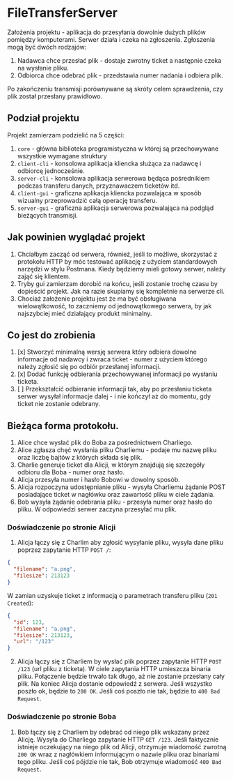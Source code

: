# FileTransferServer

Założenia projektu - aplikacja do przesyłania dowolnie dużych plików pomiędzy komputerami. Serwer działa i czeka na zgłoszenia. Zgłoszenia mogą być dwóch rodzajów:

1. Nadawca chce przesłać plik - dostaje zwrotny ticket a następnie czeka na wysłanie pliku.
2. Odbiorca chce odebrać plik - przedstawia numer nadania i odbiera plik.

Po zakończeniu transmisji porównywane są skróty celem sprawdzenia, czy plik został przesłany prawidłowo.

## Podział projektu

Projekt zamierzam podzielić na 5 części:

1. `core` - główna biblioteka programistyczna w której są przechowywane wszystkie wymagane struktury
2. `client-cli` - konsolowa aplikacja kliencka służąca za nadawcę i odbiorcę jednocześnie.
3. `server-cli` - konsolowa aplikacja serwerowa będąca pośrednikiem podczas transferu danych, przyznawaczem ticketów itd.
4. `client-gui` - graficzna aplikacja kliencka pozwalająca w sposób wizualny przeprowadzić całą operację transferu.
5. `server-gui` - graficzna aplikacja serwerowa pozwalająca na podgląd bieżących transmisji.

## Jak powinien wyglądać projekt

1. Chciałbym zacząć od serwera, również, jeśli to możliwe, skorzystać z protokołu HTTP by móc testować aplikację z użyciem standardowych narzędzi w stylu Postmana. Kiedy będziemy mieli gotowy serwer, należy zająć się klientem.
2. Tryby gui zamierzam dorobić na końcu, jeśli zostanie trochę czasu by dopieścić projekt. Jak na razie skupiamy się kompletnie na serwerze cli.
3. Chociaż założenie projektu jest że ma być obsługiwana wielowątkowość, to zaczniemy od jednowątkowego serwera, by jak najszybciej mieć działający produkt minimalny.

## Co jest do zrobienia

1. [x] Stworzyć minimalną wersję serwera który odbiera dowolne informacje od nadawcy i zwraca ticket - numer z użyciem którego należy zgłosić się po odbiór przesłanej informacji.
2. [x] Dodać funkcję odbierania przechowywanej informacji po wysłaniu ticketa.
3. [ ] Przekształcić odbieranie informacji tak, aby po przesłaniu ticketa serwer wysyłał informacje dalej - i nie kończył aż do momentu, gdy ticket nie zostanie odebrany.

## Bieżąca forma protokołu.

1. Alice chce wysłać plik do Boba za pośrednictwem Charliego.
2. Alice zgłasza chęć wysłania pliku Charliemu - podaje mu nazwę pliku oraz liczbę bajtów z których składa się plik.
3. Charlie generuje ticket dla Alicji, w którym znajdują się szczegóły odbioru dla Boba - numer oraz hasło.
4. Alicja przesyła numer i hasło Bobowi w dowolny sposób.
5. Alicja rozpoczyna udostępnianie pliku - wysyła Charliemu żądanie POST posiadające ticket w nagłówku oraz zawartość pliku w ciele żądania.
6. Bob wysyła żądanie odebrania pliku - przesyła numer oraz hasło do pliku. W odpowiedzi serwer zaczyna przesyłać mu plik.

### Doświadczenie po stronie Alicji

1. Alicja łączy się z Charlim aby zgłosić wysyłanie pliku, wysyła dane pliku poprzez zapytanie HTTP `POST /`:

```json
{
  "filename": "a.png",
  "filesize": 213123
}
```

W zamian uzyskuje ticket z informacją o parametrach transferu pliku (`201 Created`):

```json
{
  "id": 123,
  "filename": "a.png",
  "filesize": 213123,
  "url": "/123"
}
```

2. Alicja łączy się z Charliem by wysłać plik poprzez zapytanie HTTP `POST /123` (url pliku z ticketa). W ciele zapytania HTTP umieszcza binaria pliku. Połączenie będzie trwało tak długo, aż nie zostanie przesłany cały plik. Na koniec Alicja dostanie odpowiedź z serwera. Jeśli wszystko poszło ok, będzie to `200 OK`. Jeśli coś poszło nie tak, będzie to `400 Bad Request`.

### Doświadczenie po stronie Boba

1. Bob łączy się z Charliem by odebrać od niego plik wskazany przez Alicję. Wysyła do Charliego zapytanie HTTP `GET /123`. Jeśli faktycznie istnieje oczekujący na niego plik od Alicji, otrzymuje wiadomość zwrotną `200 OK` wraz z nagłówkiem informującym o nazwie pliku oraz binariami tego pliku. Jeśli coś pójdzie nie tak, Bob otrzymuje wiadomość `400 Bad Request`.
